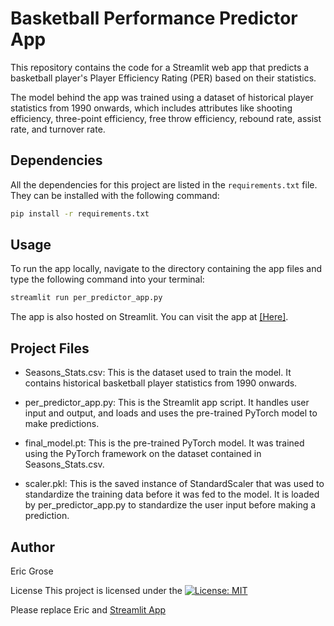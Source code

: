 # Basketball Performance Predictor App

This repository contains the code for a Streamlit web app that predicts a basketball player's Player Efficiency Rating (PER) based on their statistics.

The model behind the app was trained using a dataset of historical player statistics from 1990 onwards, which includes attributes like shooting efficiency, three-point efficiency, free throw efficiency, rebound rate, assist rate, and turnover rate.

## Dependencies

All the dependencies for this project are listed in the `requirements.txt` file. They can be installed with the following command:

```bash
pip install -r requirements.txt
```

## Usage
To run the app locally, navigate to the directory containing the app files and type the following command into your terminal:

```bash
streamlit run per_predictor_app.py
```

The app is also hosted on Streamlit. You can visit the app at [[Here]](https://ericgrose7-nba-streamlit-per-predictor-app-vnyy2p.streamlit.app/).

## Project Files
* Seasons_Stats.csv: This is the dataset used to train the model. It contains historical basketball player statistics from 1990 onwards.

* per_predictor_app.py: This is the Streamlit app script. It handles user input and output, and loads and uses the pre-trained PyTorch model to make predictions.

* final_model.pt: This is the pre-trained PyTorch model. It was trained using the PyTorch framework on the dataset contained in Seasons_Stats.csv.

* scaler.pkl: This is the saved instance of StandardScaler that was used to standardize the training data before it was fed to the model. It is loaded by per_predictor_app.py to standardize the user input before making a prediction.

## Author
Eric Grose

License
This project is licensed under the [![License: MIT](https://img.shields.io/badge/License-MIT-yellow.svg)](https://opensource.org/licenses/MIT)


Please replace Eric and [Streamlit App](https://ericgrose7-nba-streamlit-per-predictor-app-vnyy2p.streamlit.app/) 
